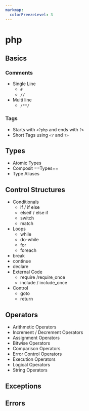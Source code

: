 ```yaml
---
markmap:
  colorFreezeLevel: 3
---
```


# php
## Basics
### Comments ###
- Single Line 
    - `#`
    - `//`
- Multi line
    - `/**/`
### Tags ####
- Starts with `<?php` and ends with `?>`
- Short Tags using `<?` and `?>`

## Types ##
- Atomic Types
- Composit ==Types==
- Type Aliases


## Control Structures
- Conditionals
    - if / if else
    - elseif / else if
    - switch
    - match
- Loops
    - while
    - do-while
    - for
    - foreach
- break
- continue
- declare
- External Code
    - require /require_once
    - include / include_once
- Control
    - goto
    - return
## Operators
- Arithmetic Operators
- Increment / Decrement Operators
- Assignment Operators
- Bitwise Operators
- Comparison Operators
- Error Control Operators
- Execution Operators
- Logical Operators
- String Operators
## Exceptions
## Errors
